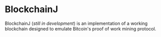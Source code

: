 # BlockchainJ 
BlockchainJ (*still in development*) is an implementation of a working blockchain designed to emulate Bitcoin's proof of work mining protocol.
